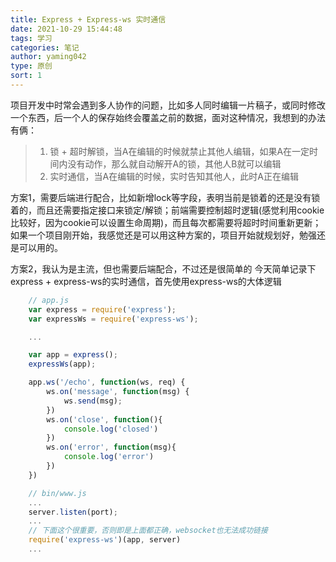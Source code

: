 ```yaml
---
title: Express + Express-ws 实时通信
date: 2021-10-29 15:44:48
tags: 学习
categories: 笔记
author: yaming042
type: 原创
sort: 1
---
```


项目开发中时常会遇到多人协作的问题，比如多人同时编辑一片稿子，或同时修改一个东西，后一个人的保存始终会覆盖之前的数据，面对这种情况，我想到的办法有俩：
> 1. 锁 + 超时解锁，当A在编辑的时候就禁止其他人编辑，如果A在一定时间内没有动作，那么就自动解开A的锁，其他人B就可以编辑
> 2. 实时通信，当A在编辑的时候，实时告知其他人，此时A正在编辑


方案1，需要后端进行配合，比如新增lock等字段，表明当前是锁着的还是没有锁着的，而且还需要指定接口来锁定/解锁；前端需要控制超时逻辑(感觉利用cookie比较好，因为cookie可以设置生命周期)，而且每次都需要将超时时间重新更新；如果一个项目刚开始，我感觉还是可以用这种方案的，项目开始就规划好，勉强还是可以用的。


方案2，我认为是主流，但也需要后端配合，不过还是很简单的
今天简单记录下express + express-ws的实时通信，首先使用express-ws的大体逻辑
```javascript
    // app.js
    var express = require('express');
    var expressWs = require('express-ws');

    ...

    var app = express();
    expressWs(app);

    app.ws('/echo', function(ws, req) {
        ws.on('message', function(msg) {
            ws.send(msg);
        })
        ws.on('close', function(){
            console.log('closed')
        })
        ws.on('error', function(msg){
            console.log('error')
        })
    })

    // bin/www.js
    ...
    server.listen(port);
    ...
    // 下面这个很重要，否则即是上面都正确，websocket也无法成功链接
    require('express-ws')(app, server)
    ...
```

